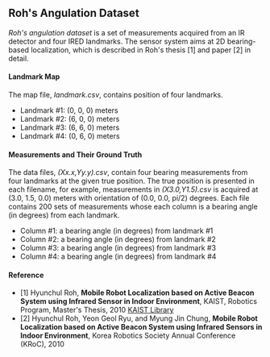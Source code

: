 ## Roh's Angulation Dataset

_Roh's angulation dataset_ is a set of measurements acquired from an IR detector and four IRED landmarks. The sensor system aims at 2D bearing-based localization, which is described in Roh's thesis [1] and paper [2] in detail.

#### Landmark Map
The map file, _landmark.csv_, contains position of four landmarks.
 * Landmark #1: (0, 0, 0) meters
 * Landmark #2: (6, 0, 0) meters
 * Landmark #3: (6, 6, 0) meters
 * Landmark #4: (0, 6, 0) meters

#### Measurements and Their Ground Truth
The data files, _(Xx.x,Yy.y).csv_, contain four bearing measurements from four landmarks at the given true position. The true position is presented in each filename, for example, measurements in _(X3.0,Y1.5).csv_ is acquired at (3.0, 1.5, 0.0) meters with orientation of (0.0, 0.0, pi/2) degrees. Each file contains 200 sets of measurements whose each column is a bearing angle (in degrees) from each landmark.
 * Column #1: a bearing angle (in degrees) from landmark #1
 * Column #2: a bearing angle (in degrees) from landmark #2
 * Column #3: a bearing angle (in degrees) from landmark #3
 * Column #4: a bearing angle (in degrees) from landmark #4

#### Reference
 * [1] Hyunchul Roh, __Mobile Robot Localization based on Active Beacon System using Infrared Sensor in Indoor Environment__, KAIST, Robotics Program, Master's Thesis, 2010 [KAIST Library](http://library.kaist.ac.kr/thesis02/2010/2010M020093169_S1Ver2.pdf)
 * [2] Hyunchul Roh, Yeon Geol Ryu, and Myung Jin Chung, __Mobile Robot Localization based on Active Beacon System using Infrared Sensors in Indoor Environment__, Korea Robotics Society Annual Conference (KRoC), 2010
